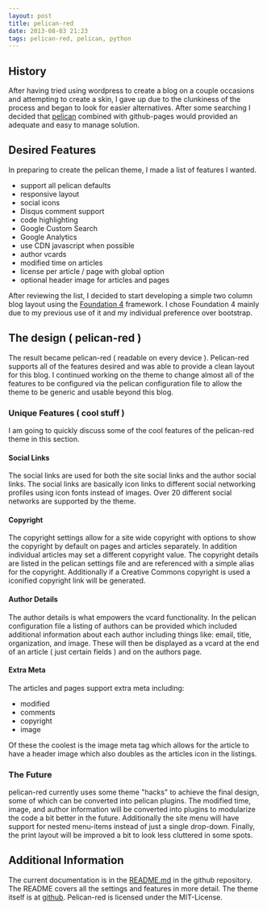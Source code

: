 ```yaml
---
layout: post
title: pelican-red
date: 2013-08-03 21:23
tags: pelican-red, pelican, python
---
```


## History

After having tried using wordpress to create a blog on a couple occasions and attempting to create a skin, I gave up due to the clunkiness of the process and began to look for easier alternatives.  After some searching I decided that [pelican](http://getpelican.com) combined with github-pages would provided an adequate and easy to manage solution.

## Desired Features
In preparing to create the pelican theme, I made a list of features I wanted.

* support all pelican defaults
* responsive layout
* social icons
* Disqus comment support
* code highlighting
* Google Custom Search
* Google Analytics
* use CDN javascript when possible
* author vcards
* modified time on articles
* license per article / page with global option
* optional header image for articles and pages

After reviewing the list, I decided to start developing a simple two column blog layout using the [Foundation 4](http://foundation.zurb.com/) framework.  I chose Foundation 4 mainly due to my previous use of it and my individual preference over bootstrap.

## The design ( pelican-red )
The result became pelican-red ( readable on every device ).  Pelican-red supports all of the features desired and was able to provide a clean layout for this blog.  I continued working on the theme to change almost all of the features to be configured via the pelican configuration file to allow the theme to be generic and usable beyond this blog.

### Unique Features ( cool stuff )
I am going to quickly discuss some of the cool features of the pelican-red theme in this section.  

#### Social Links
The social links are used for both the site social links and the author social links.  The social links are basically icon links to different social networking profiles using icon fonts instead of images.  Over 20 different social networks are supported by the theme.

#### Copyright
The copyright settings allow for a site wide copyright with options to show the copyright by default on pages and articles separately. In addition individual articles may set a different copyright value.  The copyright details are listed in the pelican settings file and are referenced with a simple alias for the copyright.  Additionally if a Creative Commons copyright is used a iconified copyright link will be generated.

#### Author Details
The author details is what empowers the vcard functionality. In the pelican configuration file a listing of authors can be provided which included additional information about each author including things like: email, title, organization, and image.  These will then be displayed as a vcard at the end of an article ( just certain fields ) and on the authors page.

#### Extra Meta
The articles and pages support extra meta including:

* modified
* comments
* copyright
* image

Of these the coolest is the image meta tag which allows for the article to have a header image which also doubles as the articles icon in the listings.

### The Future
pelican-red currently uses some theme "hacks" to achieve the final design, some of which can be converted into pelican plugins.  The modified time, image, and author information will be converted into plugins to modularize the code a bit better in the future.  Additionally the site menu will have support for nested menu-items instead of just a single drop-down. Finally, the print layout will be improved a bit to look less cluttered in some spots. 

## Additional Information
The current documentation is in the [README.md](https://github.com/arsenetar/pelican-red/blob/master/README.md) in the github repository. The README covers all the settings and features in more detail. The theme itself is at [github](https://github.com/arsenetar/pelican-red). Pelican-red is licensed under the MIT-License. 